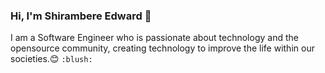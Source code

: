 ### Hi, I'm Shirambere Edward 👋 

I am a Software Engineer who is passionate about technology and the opensource community, creating technology to improve the life within our societies.:blush: `:blush:`  
